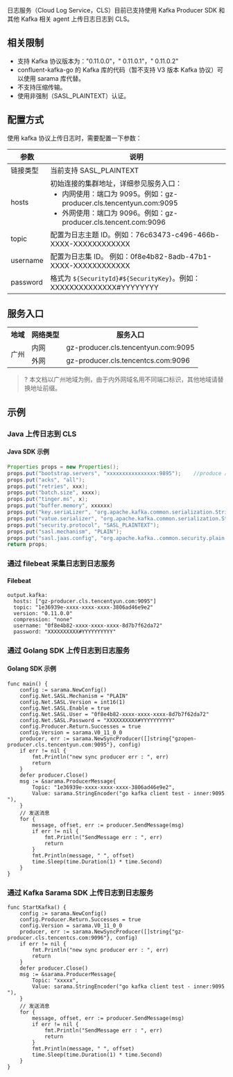 日志服务（Cloud Log Service，CLS）目前已支持使用 Kafka Producer SDK 和其他 Kafka 相关 agent 上传日志日志到 CLS。

## 相关限制

- 支持 Kafka 协议版本为："0.11.0.0"，" 0.11.0.1"，" 0.11.0.2"
- confluent-kafka-go 的 Kafka 库的代码（暂不支持 V3 版本 Kafka 协议）可以使用 sarama 库代替。
- 不支持压缩传输。
- 使用非强制（SASL_PLAINTEXT）认证。



## 配置方式

使用 kafka 协议上传日志时，需要配置一下参数：

| 参数 | 说明 |
|---------|---------|
| 链接类型 | 当前支持 SASL_PLAINTEXT |
| hosts | 初始连接的集群地址，详细参见服务入口：</br><ul  style="margin: 0;"><li>内网使用：端口为 9095。例如：gz-producer.cls.tencentyun.com:9095</li><li>外网使用：端口为 9096。例如：gz-producer.cls.tencent.com:9096</li></ul> |
| topic | 配置为日志主题 ID。例如：76c63473-c496-466b-XXXX-XXXXXXXXXXXX |
| username | 配置为日志集 ID。  例如：0f8e4b82-8adb-47b1-XXXX-XXXXXXXXXXXX |
| password | 格式为 `${SecurityId}#${SecurityKey}`。例如：XXXXXXXXXXXXXX#YYYYYYYY |


## 服务入口 

<table>
	<tr><th>地域</th><th>网络类型</th><th>服务入口</th></tr>
	<tr><td rowspan=2>广州</td><td>内网</td><td>gz-producer.cls.tencentyun.com:9095</td></tr>
	<tr><td>外网</td><td>gz-producer.cls.tencentcs.com:9096</td></tr>
</table>

>? 本文档以广州地域为例，由于内外网域名用不同端口标识，其他地域请替换地址前缀。
>
  
## 示例

### Java 上传日志到 CLS

#### Java SDK 示例

```java
Properties props = new Properties(); 
props.put("bootstrap.servers", "xxxxxxxxxxxxxxxx:9895");    //produce 服务域名
props.put("acks", "all");
props.put("retries", xxx); 
props.put("batch.size", xxxx); 
props.put("tinger.ms", x); 
props.put("buffer.memory", xxxxxx) 
props.put("key.seriaLizer", "org.apache.kafka.common.serialization.StringSeriatizer");
props.put("vatue.serializer", "org.apache.kafka.common.serialization.StringSerializer");
props.put("security.protocol", "SASL_PLAINTEXT"); 
props.put("sasl.mechanism", "PLAIN");
props.put("sasl.jaas.config", "org.apache.kafka..common.security.plain.PlainLoginModule required username='xxxxxxxx', password='xxxxxxxxxx#xxxxxxxxx';")    //username 填写日志集 ID，格式为 ${SecurityID}#${SecurityKey}#
return props;
```


### 通过 filebeat 采集日志到日志服务

#### Filebeat 

```
output.kafka:
  hosts: ["gz-producer.cls.tencentyun.com:9095"]
  topic: "1e36939e-xxxx-xxxx-xxxx-3806ad46e9e2"
  version: "0.11.0.0"
  compression: "none"
  username: "0f8e4b82-xxxx-xxxx-xxxx-8d7b7f62da72"
  password: "XXXXXXXXXX#YYYYYYYYYY"
```

### 通过 Golang SDK 上传日志到日志服务 
 
####  Golang SDK 示例

```
func main() {
	config := sarama.NewConfig()
	config.Net.SASL.Mechanism = "PLAIN"
	config.Net.SASL.Version = int16(1)
	config.Net.SASL.Enable = true
	config.Net.SASL.User = "0f8e4b82-xxxx-xxxx-xxxx-8d7b7f62da72"
	config.Net.SASL.Password = "XXXXXXXXXX#YYYYYYYYYY"
	config.Producer.Return.Successes = true
	config.Version = sarama.V0_11_0_0
	producer, err := sarama.NewSyncProducer([]string{"gzopen-producer.cls.tencentyun.com:9095"}, config)
	if err != nil {
		fmt.Println("new sync producer err : ", err)
		return
	}
	defer producer.Close()
	msg := &sarama.ProducerMessage{
		Topic: "1e36939e-xxxx-xxxx-xxxx-3806ad46e9e2",
		Value: sarama.StringEncoder("go kafka client test - inner:9095 "),
	}
	// 发送消息
	for {
		message, offset, err := producer.SendMessage(msg)
		if err != nil {
			fmt.Println("SendMessage err : ", err)
			return
		}
		fmt.Println(message, " ", offset)
		time.Sleep(time.Duration(1) * time.Second)
	}
}
```

### 通过 Kafka Sarama SDK 上传日志到日志服务

```
func StartKafka() {
	config := sarama.NewConfig()
	config.Producer.Return.Successes = true
	config.Version = sarama.V0_11_0_0
	producer, err := sarama.NewSyncProducer([]string{"gz-producer.cls.tencentcs.com:9096"}, config)
	if err != nil {
		fmt.Println("new sync producer err : ", err)
		return
	}
	defer producer.Close()
	msg := &sarama.ProducerMessage{
		Topic: "xxxxx",
		Value: sarama.StringEncoder("go kafka client test - inner:9095 "),
	}
	// 发送消息
	for {
		message, offset, err := producer.SendMessage(msg)
		if err != nil {
			fmt.Println("SendMessage err : ", err)
			return
		}
		fmt.Println(message, " ", offset)
		time.Sleep(time.Duration(1) * time.Second)
	}
}
```
 
 


 
 


